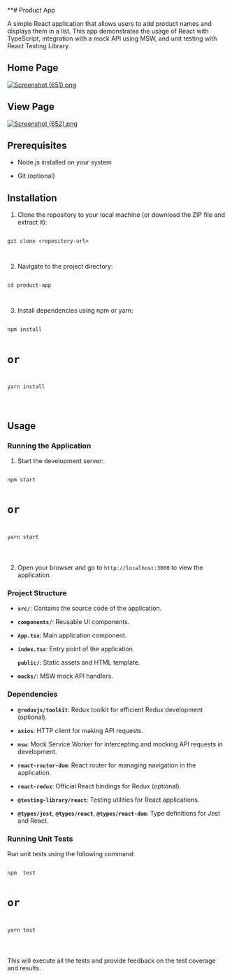 <!DOCTYPE html>
<html>

<head>
  <meta charset="utf-8">
  <meta name="viewport" content="width=device-width, initial-scale=1.0">
  <title>Welcome file</title>
  <link rel="stylesheet" href="https://stackedit.io/style.css" />
</head>

<body class="stackedit">
  <div class="stackedit__html"><p>**# Product App</p>
<p>A simple React application that allows users to add product names and displays them in a list. This app demonstrates the usage of React with TypeScript, integration with a mock API using MSW,  and unit testing with React Testing Library.</p>
<h2 id="home-page">Home Page</h2>
<p><a target="_blank" href="https://imageupload.io/5xHYdvZUkXfYYsS"><img src="https://imageupload.io/ib/x9IPsdQaLrsx9hV_1697894713.png" alt="Screenshot (651).png"></a></p>
<h2 id="view-page">View Page</h2>
<p><a target="_blank" href="https://imageupload.io/qtQqmOYCRj4qYvM"><img src="https://imageupload.io/ib/5DQ5fcNvhel4X1V_1697894753.png" alt="Screenshot (652).png"></a></p>
<h2 id="prerequisites">Prerequisites</h2>
<ul>
<li>
<p>Node.js installed on your system</p>
</li>
<li>
<p>Git (optional)</p>
</li>
</ul>
<h2 id="installation">Installation</h2>
<ol>
<li>Clone the repository to your local machine (or download the ZIP file and extract it):</li>
</ol>
<pre class=" language-sh"><code class="prism  language-sh">
git clone &lt;repository-url&gt;

</code></pre>
<ol start="2">
<li>Navigate to the project directory:</li>
</ol>
<pre class=" language-sh"><code class="prism  language-sh">
cd product-app

</code></pre>
<ol start="3">
<li>Install dependencies using npm or yarn:</li>
</ol>
<pre class=" language-sh"><code class="prism  language-sh">
npm install

# or

yarn install

</code></pre>
<h2 id="usage">Usage</h2>
<h3 id="running-the-application">Running the Application</h3>
<ol>
<li>Start the development server:</li>
</ol>
<pre class=" language-sh"><code class="prism  language-sh">
npm start

# or

yarn start

</code></pre>
<ol start="2">
<li>Open your browser and go to <code>http://localhost:3000</code> to view the application.</li>
</ol>
<h3 id="project-structure">Project Structure</h3>
<ul>
<li>
<p><strong><code>src/</code></strong>: Contains the source code of the application.</p>
</li>
<li>
<p><strong><code>components/</code></strong>: Reusable UI components.</p>
</li>
<li>
<p><strong><code>App.tsx</code></strong>: Main application component.</p>
</li>
<li>
<p><strong><code>index.tsx</code></strong>: Entry point of the application.</p>
<p><strong><code>public/</code></strong>: Static assets and HTML template.</p>
</li>
<li>
<p><strong><code>mocks/</code></strong>: MSW mock API handlers.</p>
</li>
</ul>
<h3 id="dependencies">Dependencies</h3>
<ul>
<li>
<p><strong><code>@reduxjs/toolkit</code></strong>: Redux toolkit for efficient Redux development (optional).</p>
</li>
<li>
<p><strong><code>axios</code></strong>: HTTP client for making API requests.</p>
</li>
<li>
<p><strong><code>msw</code></strong>: Mock Service Worker for intercepting and mocking API requests in development.</p>
</li>
<li>
<p><strong><code>react-router-dom</code></strong>: React router for managing navigation in the application.</p>
</li>
<li>
<p><strong><code>react-redux</code></strong>: Official React bindings for Redux (optional).</p>
</li>
<li>
<p><strong><code>@testing-library/react</code></strong>: Testing utilities for React applications.</p>
</li>
<li>
<p><strong><code>@types/jest</code></strong>, <strong><code>@types/react</code></strong>, <strong><code>@types/react-dom</code></strong>: Type definitions for Jest and React.</p>
</li>
</ul>
<h3 id="running-unit-tests">Running Unit Tests</h3>
<p>Run unit tests using the following command:</p>
<pre class=" language-sh"><code class="prism  language-sh">
npm  test

# or

yarn  test

</code></pre>
<p>This will execute all the tests and provide feedback on the test coverage and results.</p>
</div>
</body>

</html>
